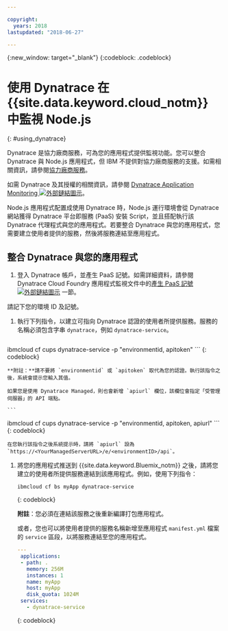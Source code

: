 ```yaml
---

copyright:
  years: 2018
lastupdated: "2018-06-27"

---
```


{:new_window: target="_blank"}
{:codeblock: .codeblock}

# 使用 Dynatrace 在 {{site.data.keyword.cloud_notm}} 中監視 Node.js
{: #using_dynatrace}

Dynatrace 是協力廠商服務，可為您的應用程式提供監視功能。您可以整合 Dynatrace 與 Node.js 應用程式，但 IBM 不提供對協力廠商服務的支援。如需相關資訊，請參閱[協力廠商服務](../common/buildpackSupport.html#third-party)。

如需 Dynatrace 及其授權的相關資訊，請參閱 [Dynatrace Application Monitoring ![外部鏈結圖示](../../icons/launch-glyph.svg "外部鏈結圖示")](http://www.dynatrace.com/en/products/application-monitoring.html)。

Node.js 應用程式配置成使用 Dynatrace 時，Node.js 運行環境會從 Dynatrace 網站獲得 Dynatrace 平台即服務 (PaaS) 安裝 Script，並且搭配執行該 Dynatrace 代理程式與您的應用程式。若要整合 Dynatrace 與您的應用程式，您需要建立使用者提供的服務，然後將服務連結至應用程式。

## 整合 Dynatrace 與您的應用程式

1. 登入 Dynatrace 帳戶，並產生 PaaS 記號。如需詳細資料，請參閱 Dynatrace Cloud Foundry 應用程式監視文件中的[產生 PaaS 記號 ![外部鏈結圖示](../../icons/launch-glyph.svg "外部鏈結圖示")](https://www.dynatrace.com/support/help/cloud-platforms/cloud-foundry/how-do-i-monitor-cloud-foundry-applications/) 一節。

  請記下您的環境 ID 及記號。
1. 執行下列指令，以建立可指向 Dynatrace 認證的使用者所提供服務。服務的名稱必須包含字串 `dynatrace`，例如 `dynatrace-service`。

    ```
ibmcloud cf cups dynatrace-service -p "environmentid, apitoken"
    ```
    {: codeblock}
    
    **附註：**請不要將 `environmentid` 或 `apitoken` 取代為您的認證。執行該指令之後，系統會提示您輸入其值。

    如果您是使用 Dynatrace Managed，則也會新增 `apiurl` 欄位，該欄位會指定「受管理伺服器」的 API 端點。
    
    ```
ibmcloud cf cups dynatrace-service -p "environmentid, apitoken, apiurl"
    ```
    {: codeblock}
    
    在您執行該指令之後系統提示時，請將 `apiurl` 設為 `https://<YourManagedServerURL>/e/<environmentID>/api`。
    
1. 將您的應用程式推送到 {{site.data.keyword.Bluemix_notm}} 之後，請將您建立的使用者所提供服務連結到該應用程式。例如，使用下列指令：
    ```
    ibmcloud cf bs myApp dynatrace-service
    ```
    {: codeblock}

    **附註**：您必須在連結該服務之後重新編譯打包應用程式。

   或者，您也可以將使用者提供的服務名稱新增至應用程式 `manifest.yml` 檔案的 `service` 區段，以將服務連結至您的應用程式。
   ```yaml
   ---
    applications:
    - path: .
      memory: 256M
      instances: 1
      name: myApp
      host: myApp
      disk_quota: 1024M
    services:
      - dynatrace-service
   ```
   {: codeblock}
